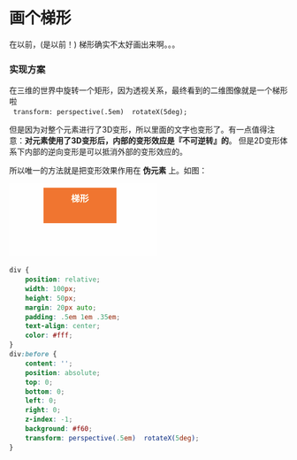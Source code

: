 # 画个梯形

在以前，(是以前！) 梯形确实不太好画出来啊。。。

### 实现方案
在三维的世界中旋转一个矩形，因为透视关系，最终看到的二维图像就是一个梯形啦  
` transform: perspective(.5em)  rotateX(5deg);`

但是因为对整个元素进行了3D变形，所以里面的文字也变形了。有一点值得注意：**对元素使用了3D变形后，内部的变形效应是『不可逆转』的**。 但是2D变形体系下内部的逆向变形是可以抵消外部的变形效应的。

所以唯一的方法就是把变形效果作用在 **伪元素** 上。如图：

![](1.gif)

```css
div {
	position: relative;
	width: 100px;
	height: 50px;
	margin: 20px auto;
	padding: .5em 1em .35em;
	text-align: center;
	color: #fff;
}
div:before {
	content: '';
	position: absolute;
	top: 0;
	bottom: 0;
	left: 0;
	right: 0;
	z-index: -1;
	background: #f60;
	transform: perspective(.5em)  rotateX(5deg);
}
```






